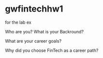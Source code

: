 # gwfintechhw1
for the lab ex

Who are you? What is your Backround?

What are your career goals?

Why did you choose FinTech as a career path?


